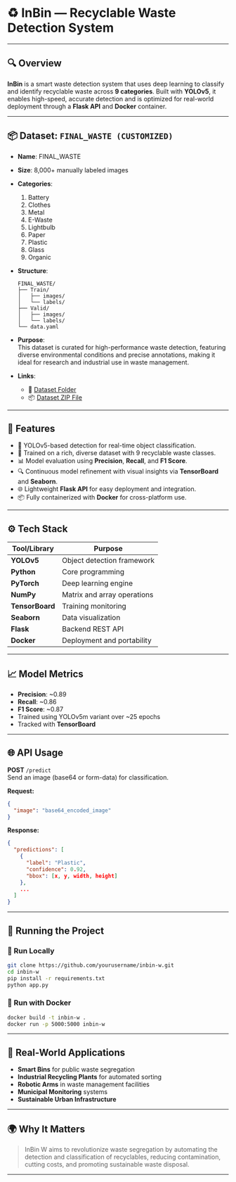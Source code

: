 # ♻️ InBin — Recyclable Waste Detection System

---

## 🔍 Overview

**InBin** is a smart waste detection system that uses deep learning to classify and identify recyclable waste across **9 categories**. Built with **YOLOv5**, it enables high-speed, accurate detection and is optimized for real-world deployment through a **Flask API** and **Docker** container.

---

## 📦 Dataset: `FINAL_WASTE (CUSTOMIZED)`

- **Name**: FINAL_WASTE  
- **Size**: 8,000+ manually labeled images  
- **Categories**:
  1. Battery  
  2. Clothes  
  3. Metal  
  4. E-Waste  
  5. Lightbulb  
  6. Paper  
  7. Plastic  
  8. Glass  
  9. Organic  

- **Structure**:
  ```
  FINAL_WASTE/
  ├── Train/
  │   ├── images/
  │   └── labels/
  ├── Valid/
  │   ├── images/
  │   └── labels/
  └── data.yaml
  ```

- **Purpose**:  
  This dataset is curated for high-performance waste detection, featuring diverse environmental conditions and precise annotations, making it ideal for research and industrial use in waste management.

- **Links**:
  - 📁 [Dataset Folder](https://drive.google.com/drive/u/2/folders/1ysx3bHxQFpELPFGDEGJUnYwqdgQO5_5K)  
  - 📦 [Dataset ZIP File](https://drive.google.com/file/d/1cYCv07SNT-LkI839StJcXDhFQuqGVOJP/view?usp=sharing)

---

## 🚀 Features

- 🧠 YOLOv5-based detection for real-time object classification.
- 📂 Trained on a rich, diverse dataset with 9 recyclable waste classes.
- 📊 Model evaluation using **Precision**, **Recall**, and **F1 Score**.
- 🔍 Continuous model refinement with visual insights via **TensorBoard** and **Seaborn**.
- 🌐 Lightweight **Flask API** for easy deployment and integration.
- 📦 Fully containerized with **Docker** for cross-platform use.

---

## ⚙️ Tech Stack

| Tool/Library      | Purpose                                 |
|-------------------|------------------------------------------|
| **YOLOv5**         | Object detection framework               |
| **Python**         | Core programming                        |
| **PyTorch**        | Deep learning engine                     |
| **NumPy**          | Matrix and array operations              |
| **TensorBoard**    | Training monitoring                      |
| **Seaborn**        | Data visualization                       |
| **Flask**          | Backend REST API                         |
| **Docker**         | Deployment and portability               |

---

## 📈 Model Metrics

- **Precision**: ~0.89  
- **Recall**: ~0.86  
- **F1 Score**: ~0.87  
- Trained using YOLOv5m variant over ~25 epochs  
- Tracked with **TensorBoard**

---

## 🌐 API Usage

**POST** `/predict`  
Send an image (base64 or form-data) for classification.

**Request:**
```json
{
  "image": "base64_encoded_image"
}
```

**Response:**
```json
{
  "predictions": [
    {
      "label": "Plastic",
      "confidence": 0.92,
      "bbox": [x, y, width, height]
    },
    ...
  ]
}
```

---

## 🚢 Running the Project

### 🧪 Run Locally

```bash
git clone https://github.com/yourusername/inbin-w.git
cd inbin-w
pip install -r requirements.txt
python app.py
```

### 🐳 Run with Docker

```bash
docker build -t inbin-w .
docker run -p 5000:5000 inbin-w
```

---

## 🌱 Real-World Applications

- **Smart Bins** for public waste segregation  
- **Industrial Recycling Plants** for automated sorting  
- **Robotic Arms** in waste management facilities  
- **Municipal Monitoring** systems  
- **Sustainable Urban Infrastructure**

---

## 🌍 Why It Matters

> InBin W aims to revolutionize waste segregation by automating the detection and classification of recyclables, reducing contamination, cutting costs, and promoting sustainable waste disposal.

---
